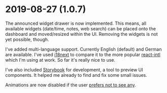 # 2019-08-27 (1.0.7)

The announced widget drawer is now implemented. This means, all available widgets (date/time, notes, web search) can be placed onto the dashboard and moved/resized within the UI. Removing the widgets is not yet possible, though.

I've added multi-language support. Currently English (default) and German are available. I've used [i18next](https://www.i18next.com/) to compare it to the more popular [react-intl](https://github.com/formatjs/react-intl) which I'm using at work. So far it's really nice to use.

I've also included [Storybook](https://storybook.js.org/) for development, a tool to preview UI components. It helped me already to find and fix some small issues. 

Animations are now disabled if the user [prefers not to see any](https://developers.google.com/web/updates/2019/03/prefers-reduced-motion).
